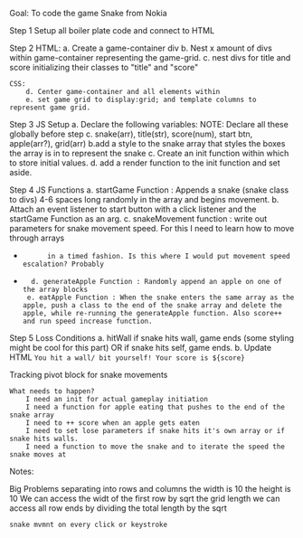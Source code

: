 Goal: To code the game Snake from Nokia

Step 1
    Setup all boiler plate code and connect to HTML

Step 2
    HTML:
        a. Create a game-container div 
        b. Nest x amount of divs within game-container representing the game-grid.
        c. nest divs for title and score initializing their classes to "title" and "score"

    
    CSS:
        d. Center game-container and all elements within
        e. set game grid to display:grid; and template columns to represent game grid. 

Step 3 
    JS Setup
        a. Declare the following variables:
                NOTE: Declare all these globally before step c.
            snake(arr), title(str), score(num), start btn, apple(arr?), grid(arr) 
        b.add a style to the snake array that styles the boxes the array is in to represent the snake
        c. Create an init function within which to store initial values.
        d. add a render function to the init function and set aside. 

Step 4
    JS Functions
        a. startGame Function : Appends a snake (snake class to divs) 4-6 spaces long randomly in the array and begins movement.
        b. Attach an event listener to start button with a click listener and the startGame Function as an arg.
        c. snakeMovement function : write out parameters for snake movement speed. For this I need to learn how to move through arrays
 *           in a timed fashion. Is this where I would put movement speed escalation? Probably
 *       d. generateApple Function : Randomly append an apple on one of the array blocks
        e. eatApple Function : When the snake enters the same array as the apple, push a class to the end of the snake array and delete the apple, while re-running the generateApple function. Also score++  and run speed increase function. 

Step 5
    Loss Conditions
        a. hitWall
            if snake hits wall, game ends (some styling might be cool for this part)
            OR if snake hits self, game ends.
        b. Update HTML `You hit a wall/ bit yourself! Your score is ${score}`



Tracking pivot block for snake movements
        




    What needs to happen?
        I need an init for actual gameplay initiation
        I need a function for apple eating that pushes to the end of the snake array
        I need to ++ score when an apple gets eaten
        I need to set lose parameters if snake hits it's own array or if snake hits walls. 
        I need a function to move the snake and to iterate the speed the snake moves at
    













Notes:


Big Problems
    separating into rows and columns
        the width is 10
        the height is 10
        We can access the widt of the first row by sqrt the grid length
        we can access all row ends by dividing the total length by the sqrt



    snake mvmnt on every click or keystroke


    